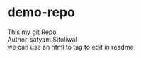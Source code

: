 # demo-repo
This my git Repo
<br>
Author-satyam Sitoliwal
<br>
we can use an html to tag to edit in readme
